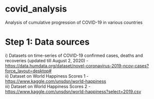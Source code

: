 # covid_analysis
Analysis of cumulative progression of COVID-19 in various countries

# Step 1: Data sources
i) Datasets on time-series of COVID-19 confirmed cases, deaths and recoveries (updated till August 2, 2020) - https://data.humdata.org/dataset/novel-coronavirus-2019-ncov-cases?force_layout=desktop#        
ii) Dataset on World Happiness Scores 1 - https://www.kaggle.com/unsdsn/world-happiness       
iii) Dataset on World Happiness Scores 2 - https://www.kaggle.com/unsdsn/world-happiness?select=2019.csv
